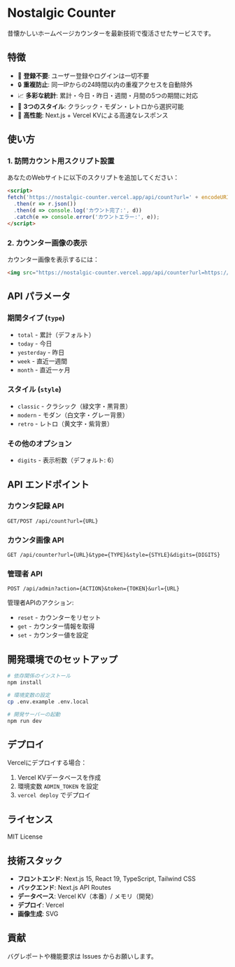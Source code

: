 # Nostalgic Counter

昔懐かしいホームページカウンターを最新技術で復活させたサービスです。

## 特徴

- 🚫 **登録不要**: ユーザー登録やログインは一切不要
- 🔒 **重複防止**: 同一IPからの24時間以内の重複アクセスを自動除外
- 📈 **多彩な統計**: 累計・今日・昨日・週間・月間の5つの期間に対応
- 🎨 **3つのスタイル**: クラシック・モダン・レトロから選択可能
- 🚀 **高性能**: Next.js + Vercel KVによる高速なレスポンス

## 使い方

### 1. 訪問カウント用スクリプト設置

あなたのWebサイトに以下のスクリプトを追加してください：

```html
<script>
fetch('https://nostalgic-counter.vercel.app/api/count?url=' + encodeURIComponent(window.location.href))
  .then(r => r.json())
  .then(d => console.log('カウント完了:', d))
  .catch(e => console.error('カウントエラー:', e));
</script>
```

### 2. カウンター画像の表示

カウンター画像を表示するには：

```html
<img src="https://nostalgic-counter.vercel.app/api/counter?url=https://yoursite.com&type=total&style=classic" alt="counter" />
```

## API パラメータ

### 期間タイプ (`type`)

- `total` - 累計（デフォルト）
- `today` - 今日
- `yesterday` - 昨日
- `week` - 直近一週間
- `month` - 直近一ヶ月

### スタイル (`style`)

- `classic` - クラシック（緑文字・黒背景）
- `modern` - モダン（白文字・グレー背景）
- `retro` - レトロ（黄文字・紫背景）

### その他のオプション

- `digits` - 表示桁数（デフォルト: 6）

## API エンドポイント

### カウンタ記録 API
```
GET/POST /api/count?url={URL}
```

### カウンタ画像 API
```
GET /api/counter?url={URL}&type={TYPE}&style={STYLE}&digits={DIGITS}
```

### 管理者 API
```
POST /api/admin?action={ACTION}&token={TOKEN}&url={URL}
```

管理者APIのアクション:
- `reset` - カウンターをリセット
- `get` - カウンター情報を取得
- `set` - カウンター値を設定

## 開発環境でのセットアップ

```bash
# 依存関係のインストール
npm install

# 環境変数の設定
cp .env.example .env.local

# 開発サーバーの起動
npm run dev
```

## デプロイ

Vercelにデプロイする場合：

1. Vercel KVデータベースを作成
2. 環境変数 `ADMIN_TOKEN` を設定
3. `vercel deploy` でデプロイ

## ライセンス

MIT License

## 技術スタック

- **フロントエンド**: Next.js 15, React 19, TypeScript, Tailwind CSS
- **バックエンド**: Next.js API Routes
- **データベース**: Vercel KV（本番）/ メモリ（開発）
- **デプロイ**: Vercel
- **画像生成**: SVG

## 貢献

バグレポートや機能要求は Issues からお願いします。